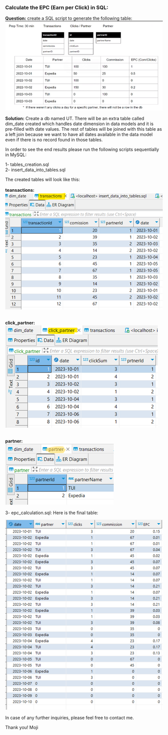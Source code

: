 ### Calculate the EPC (Earn per Click) in SQL:

__Question:__ create a SQL script to generate the following table:
<img src='./screenshots/Screenshot 2023-10-18 134631.png'>


__Solution:__ Create a db named UT. There will be an extra table called dim_date created which handles date dimension in data models and it is pre-filled with date values. The rest of tables will be joined with this table as a left join because we want to have all dates available in the data model even if there is no record found in those tables.


In order to see the end results please run the following scripts sequentially in MySQL:

1- tables_creation.sql <br>
2- insert_data_into_tables.sql

The created tables will look like this:<br>
<br>__teansactions:__<br>
<img src='./screenshots/Screenshot 2023-10-18 213315.png'><br> 


<br>__click_partner:__<br>
<img src='./screenshots/Screenshot 2023-10-18 213554.png'><br> 


<br>__partner:__<br>
<img src='./screenshots/Screenshot 2023-10-18 213656.png'><br> 



3- epc_calculation.sql:
Here is the final table:

<img src='./screenshots/Screenshot 2023-10-18 223152.png'>



In case of any further inquiries, please feel free to contact me. 


Thank you!
Moji
